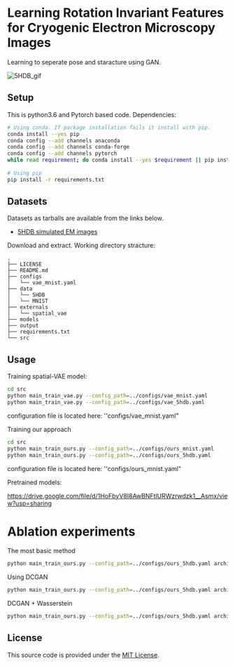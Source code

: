 # Learning Rotation Invariant Features for Cryogenic Electron Microscopy Images

Learning to seperate pose and staracture using GAN.

![5HDB_gif](output/animations/roation_animation.gif)


## Setup

This is python3.6 and Pytorch based code. Dependencies:

```bash
# Using conda. If package installation fails it install with pip.
conda install --yes pip
conda config --add channels anaconda
conda config --add channels conda-forge
conda config --add channels pytorch
while read requirement; do conda install --yes $requirement || pip install $requirement; done < requirements.txt 
 
# Using pip
pip install -r requirements.txt 
```

## Datasets

Datasets as tarballs are available from the links below.

- [5HDB simulated EM images](http://bergerlab-downloads.csail.mit.edu/spatial-vae/5HDB.tar.gz)

Download and extract. Working directory stracture:

```
.
├── LICENSE
├── README.md
├── configs
│   └── vae_mnist.yaml
├── data
│   └── 5HDB
│   └── MNIST
├── externals
│   └── spatial_vae
├── models
├── output
├── requirements.txt
└── src
```




## Usage

Training spatial-VAE model:

```bash
cd src
python main_train_vae.py --config_path=../configs/vae_mnist.yaml
python main_train_vae.py --config_path=../configs/vae_5hdb.yaml
```

configuration file is located here: ''configs/vae_mnist.yaml"



Training our approach

```bash
cd src
python main_train_ours.py --config_path=../configs/ours_mnist.yaml 
python main_train_ours.py --config_path=../configs/ours_5hdb.yaml
```

configuration file is located here: ''configs/ours_mnist.yaml"



Pretrained models:

https://drive.google.com/file/d/1HoFbyV8I8AwBNFtlURWzrwdzk1__Asmx/view?usp=sharing



# Ablation experiments

The most basic method

```bash
python main_train_ours.py --config_path=../configs/ours_5hdb.yaml architecture=fc use_wasserstein=false 
```

Using DCGAN

```bash
python main_train_ours.py --config_path=../configs/ours_5hdb.yaml architecture=cnn use_wasserstein=false 
```

DCGAN + Wasserstein

```bash
python main_train_ours.py --config_path=../configs/ours_5hdb.yaml architecture=cnn use_wasserstein=true 
```



## License

This source code is provided under the [MIT License](https://github.com/tbepler/spatial-VAE/blob/master/LICENSE).

